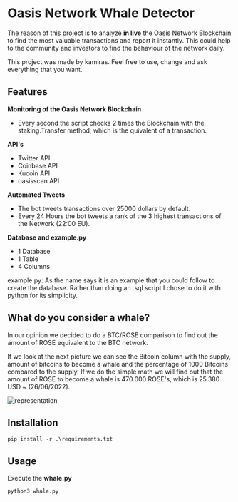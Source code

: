 # Oasis Network Whale Detector

The reason of this project is to analyze **in live** the Oasis Network Blockchain to find the most valuable transactions and report it instantly. This could help to the community and investors to find the behaviour of the network daily.

This project was made by kamiras. Feel free to use, change and ask everything that you want.

## Features

**Monitoring of the Oasis Network Blockchain**

- Every second the script checks 2 times the Blockchain with the staking.Transfer method, which is the quivalent of a transaction.

**API's**

- Twitter API
- Coinbase API
- Kucoin API
- oasisscan API

**Automated Tweets**

- The bot tweets transactions over 25000 dollars by default.
- Every 24 Hours the bot tweets a rank of the 3 highest transactions of the Network (22:00 EU).

**Database and example.py**

- 1 Database
- 1 Table
- 4 Columns

example.py: As the name says it is an example that you could follow to create the database. Rather than doing an .sql script I chose to do it with python for its simplicity.

## What do you consider a whale?

In our opinion we decided to do a BTC/ROSE comparison to find out the amount of ROSE equivalent to the BTC network.

If we look at the next picture we can see the Bitcoin column with the supply, amount of bitcoins to become a whale and the percentage of 1000 Bitcoins compared to the supply. If we do the simple math we will find out that the amount of ROSE to become a whale is 470.000 ROSE's, which is 25.380 USD ~ (26/06/2022).

![representation](https://user-images.githubusercontent.com/80554217/175822280-a0243cd3-ff98-4992-8332-d403d11ca64c.png)


## Installation

```
pip install -r .\requirements.txt
```

## Usage

Execute the **whale.py**

```
python3 whale.py
```   
